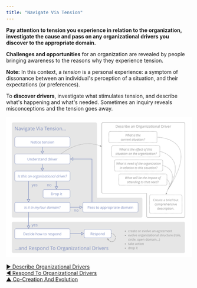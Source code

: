 ```yaml
---
title: "Navigate Via Tension"
---
```



**Pay attention to tension you experience in relation to the organization, investigate the cause and pass on any organizational drivers you discover to the appropriate domain.**

**Challenges and opportunities** for an organization are revealed by people bringing awareness to the reasons why they experience tension.

**Note:** In this context, a _tension_ is a personal experience: a symptom of dissonance between an individual's perception of a situation, and their expectations (or preferences).

To **discover drivers**, investigate what stimulates tension, and describe what's happening and what's needed. Sometimes an inquiry reveals misconceptions and the tension goes away.


![inline,fit](img/process/navigate-describe-respond.png)


[&#9654; Describe Organizational Drivers](describe-organizational-drivers.html)<br/>[&#9664; Respond To Organizational Drivers](respond-to-organizational-drivers.html)<br/>[&#9650; Co-Creation And Evolution](co-creation-and-evolution.html)

